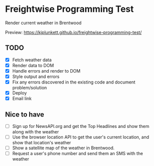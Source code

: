 # Freightwise Programming Test

Render current weather in Brentwood

Preview: https://kjplunkett.github.io/freightwise-programming-test/

## TODO

- [x] Fetch weather data
- [x] Render data to DOM
- [x] Handle errors and render to DOM
- [x] Style output and errors
- [x] Fix any errors discovered in the existing code and document problem/solution
- [x] Deploy
- [x] Email link

## Nice to have

- [ ] Sign up for NewsAPI.org and get the Top Headlines and show them along with the weather
- [ ] Use the browser location API to get the user's current location, and show that location's weather
- [ ] Show a satellite map of the weather in Brentwood.
- [ ] Request a user's phone number and send them an SMS with the weather 
